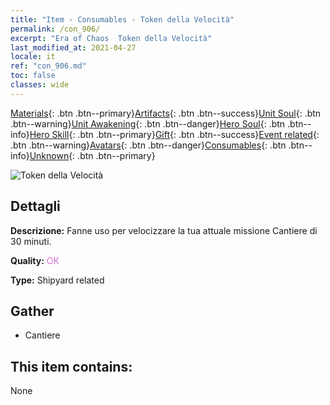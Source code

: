 ```yaml
---
title: "Item - Consumables - Token della Velocità"
permalink: /con_906/
excerpt: "Era of Chaos  Token della Velocità"
last_modified_at: 2021-04-27
locale: it
ref: "con_906.md"
toc: false
classes: wide
---
```

 [Materials](/ItemsIT/){: .btn .btn--primary}[Artifacts](/ItemsIT/Artifacts/){: .btn .btn--success}[Unit Soul](/ItemsIT/UnitSoul/){: .btn .btn--warning}[Unit Awakening](/ItemsIT/UnitAwakening/){: .btn .btn--danger}[Hero Soul](/ItemsIT/HeroSoul/){: .btn .btn--info}[Hero Skill](/ItemsIT/HeroSkill/){: .btn .btn--primary}[Gift](/ItemsIT/Gift/){: .btn .btn--success}[Event related](/ItemsIT/Events/){: .btn .btn--warning}[Avatars](/ItemsIT/Avatars/){: .btn .btn--danger}[Consumables](/ItemsIT/Consumables/){: .btn .btn--info}[Unknown](/ItemsIT/Unknown/){: .btn .btn--primary}

 ![Token della Velocità](/images/t/i_jiasujuanzhou.png)

## Dettagli
 **Descrizione:** Fanne uso per velocizzare la tua attuale missione Cantiere di 30 minuti.

 **Quality:** <span style="color: #DA70D6">OK</span>

 **Type:** Shipyard related

## Gather

*    Cantiere 

## This item contains:

  None


